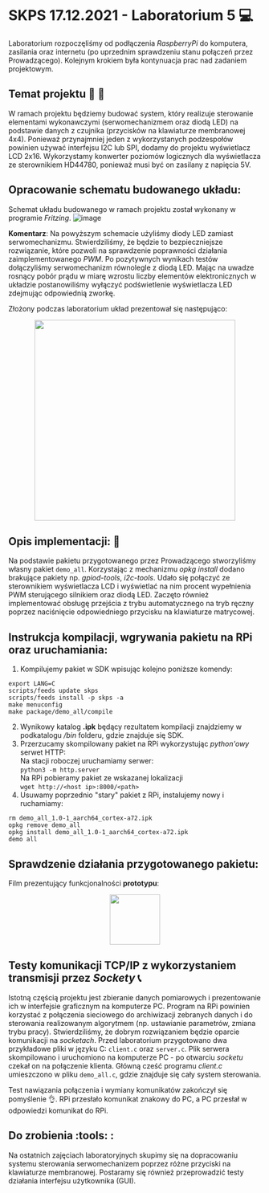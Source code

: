 # SKPS 17.12.2021 - Laboratorium 5 :computer:  

Laboratorium rozpoczęliśmy od podłączenia _RaspberryPi_ do komputera, zasilania oraz internetu (po uprzednim sprawdzeniu stanu połączeń przez Prowadzącego). Kolejnym krokiem była kontynuacja prac nad zadaniem projektowym.

## Temat projektu :page_with_curl: :thinking:  
W ramach projektu będziemy budować system, który realizuje sterowanie elementami wykonawczymi (serwomechanizmem oraz diodą LED) na podstawie danych z czujnika (przycisków na klawiaturze membranowej 4x4). Ponieważ przynajmniej jeden z wykorzystanych podzespołów powinien używać interfejsu I2C lub SPI, dodamy do projektu wyświetlacz LCD 2x16. Wykorzystamy konwerter poziomów logicznych dla wyświetlacza ze sterownikiem HD44780, ponieważ musi być on zasilany z napięcia 5V.  


## Opracowanie schematu budowanego układu: 
Schemat układu budowanego w ramach projektu został wykonany w programie _Fritzing_. 
![image](uploads/9d0ddc25652ee8dd233c6dd980179e70/image.png)

**Komentarz**: Na powyższym schemacie użyliśmy diody LED zamiast serwomechanizmu. Stwierdziliśmy, że będzie to bezpieczniejsze rozwiązanie, które pozwoli na sprawdzenie poprawności działania zaimplementowanego _PWM_. Po pozytywnych wynikach testów dołączyliśmy serwomechanizm równolegle z diodą LED. Mając na uwadze rosnący pobór prądu w miarę wzrostu liczby elementów elektronicznych w układzie postanowiliśmy wyłączyć podświetlenie wyświetlacza LED zdejmując odpowiednią zworkę. 

Złożony podczas laboratorium układ prezentował się następująco:  
<div align="center">
 <img src="uploads/29f264de48091c5f04194ab3b3c34be2/image.png" width="400" height="400"/> 
</div>


## Opis implementacji: :floppy_disk:   
Na podstawie pakietu przygotowanego przez Prowadzącego stworzyliśmy własny pakiet `demo_all`. Korzystając z mechanizmu _opkg install_ dodano brakujące pakiety np. _gpiod-tools_, _i2c-tools_. Udało się połączyć ze sterownikiem wyświetlacza LCD i wyświetlać na nim procent wypełnienia PWM sterującego silnikiem oraz diodą LED. Zaczęto również implementować obsługę przejścia z trybu automatycznego na tryb ręczny poprzez naciśnięcie odpowiedniego przycisku na klawiaturze matrycowej.


## Instrukcja kompilacji, wgrywania pakietu na RPi oraz uruchamiania:  
1) Kompilujemy pakiet w SDK wpisując kolejno poniższe komendy:   
```
export LANG=C
scripts/feeds update skps
scripts/feeds install -p skps -a
make menuconfig
make package/demo_all/compile
```
2) Wynikowy katalog **.ipk** będący rezultatem kompilacji znajdziemy w podkatalogu _/bin_ folderu, gdzie znajduje się SDK.  
3) Przerzucamy skompilowany pakiet na RPi wykorzystując _python'owy_ serwet HTTP:  
Na stacji roboczej uruchamiamy serwer:  
`python3 -m http.server`  
Na RPi pobieramy pakiet ze wskazanej lokalizacji  
`wget http://<host ip>:8000/<path>`  
4) Usuwamy poprzednio "stary" pakiet z RPi, instalujemy nowy i ruchamiamy:  
```
rm demo_all_1.0-1_aarch64_cortex-a72.ipk  
opkg remove demo_all
opkg install demo_all_1.0-1_aarch64_cortex-a72.ipk
demo all
```

 

## Sprawdzenie działania przygotowanego pakietu: 

Film prezentujący funkcjonalności **prototypu**:  
<div align="center">
 <img src="uploads/253e763de5f134d9c450202de90d53aa/servo_cut.mp4" width="100" height="100"/> 
</div>

## Testy komunikacji TCP/IP z wykorzystaniem transmisji przez _Sockety_ :telephone_receiver:  
Istotną częścią projektu jest zbieranie danych pomiarowych i prezentowanie ich w interfejsie
graficznym na komputerze PC. Program na RPi powinien korzystać z połączenia sieciowego do
archiwizacji zebranych danych i do sterowania realizowanym algorytmem (np. ustawianie
parametrów, zmiana trybu pracy). Stwierdziliśmy, że dobrym rozwiązaniem będzie oparcie komunikacji na _socketach_. Przed laboratorium przygotowano dwa przykładowe pliki w języku C: `client.c` oraz `server.c`. Plik serwera skompilowano i uruchomiono na komputerze PC - po otwarciu _socketu_ czekał on na połączenie klienta. Główną cześć programu _client.c_ umieszczono w pliku `demo_all.c`, gdzie znajduje się cały system sterowania. 
  
Test nawiązania połączenia i wymiany komunikatów zakończył się pomyślenie :ok_hand:. RPi przesłało komunikat znakowy do PC, a PC przesłał w odpowiedzi komunikat do RPi. 

## Do zrobienia :tools: :
Na ostatnich zajęciach laboratoryjnych skupimy się na dopracowaniu systemu sterowania serwomechanizem poprzez różne przyciski na klawiaturze membranowej. Postaramy się również przeprowadzić testy działania interfejsu użytkownika (GUI).


  


 



